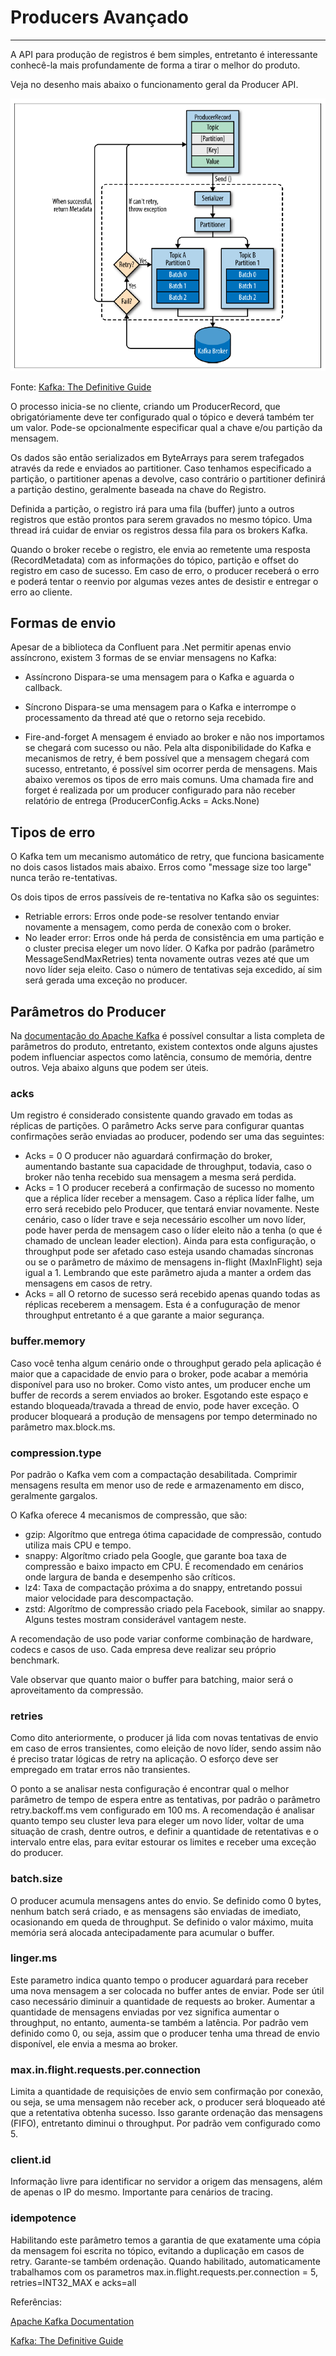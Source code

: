 # Producers Avançado

---

A API para produção de registros é bem simples, entretanto é interessante conhecê-la mais profundamente de forma a tirar o melhor do produto.

Veja no desenho mais abaixo o funcionamento geral da Producer API.

![producer_components.png](arquivos/producer_components-e60ce3ed-39c7-42e5-bcac-66fa170594b1.png)

Fonte: [Kafka: The Definitive Guide](https://www.confluent.io/resources/kafka-the-definitive-guide/)

O processo inicia-se no cliente, criando um ProducerRecord, que obrigatóriamente deve ter configurado qual o tópico e deverá também ter um valor. Pode-se opcionalmente especificar qual a chave e/ou partição da mensagem.

Os dados são então serializados em ByteArrays para serem trafegados através da rede e enviados ao partitioner. Caso tenhamos especificado a partição, o partitioner apenas a devolve, caso contrário o partitioner definirá a partição destino, geralmente baseada na chave do Registro.

Definida a partição, o registro irá para uma fila (buffer) junto a outros registros que estão prontos para serem gravados no mesmo tópico. Uma thread irá cuidar de enviar os registros dessa fila para os brokers Kafka.

Quando o broker recebe o registro, ele envia ao remetente uma resposta (RecordMetadata) com as informações do tópico, partição e offset do registro em caso de sucesso. Em caso de erro, o producer receberá o erro e poderá tentar o reenvio por algumas vezes antes de desistir e entregar o erro ao cliente.

## Formas de envio

Apesar de a biblioteca da Confluent para .Net permitir apenas envio assíncrono, existem 3 formas de se enviar mensagens no Kafka:

- Assíncrono
Dispara-se uma mensagem para o Kafka e aguarda o callback.

- Síncrono
Dispara-se uma mensagem para o Kafka e interrompe o processamento da thread até que o retorno seja recebido.

- Fire-and-forget
A mensagem é enviado ao broker e não nos importamos se chegará com sucesso ou não. Pela alta disponibilidade do Kafka e mecanismos de retry, é bem possível que a mensagem chegará com sucesso, entretanto, é possível sim ocorrer perda de mensagens. Mais abaixo veremos os tipos de erro mais comuns.
Uma chamada fire and forget é realizada por um producer configurado para não receber relatório de entrega (ProducerConfig.Acks = Acks.None)

## Tipos de erro

O Kafka tem um mecanismo automático de retry, que funciona basicamente no dois casos listados mais abaixo. Erros como "message size too large" nunca terão re-tentativas.

Os dois tipos de erros passíveis de re-tentativa no Kafka são os seguintes:

- Retriable errors:
Erros onde pode-se resolver tentando enviar novamente a mensagem, como perda de conexão com o broker.
- No leader error:
Erros onde há perda de consistência em uma partição e o cluster precisa eleger um novo líder. O Kafka por padrão (parâmetro MessageSendMaxRetries) tenta novamente outras vezes até que um novo líder seja eleito. Caso o número de tentativas seja excedido, aí sim será gerada uma exceção no producer.

## Parâmetros do Producer

Na [documentação do Apache Kafka](http://kafka.apache.org/documentation.html#producerconfigs) é possível consultar a lista completa de parâmetros do produto, entretanto, existem contextos onde alguns ajustes podem influenciar aspectos como latência, consumo de memória, dentre outros. Veja abaixo alguns que podem ser úteis.

### acks

Um registro é considerado consistente quando gravado em todas as réplicas de partições. O parâmetro Acks serve para configurar quantas confirmações serão enviadas ao producer, podendo ser uma das seguintes:

- Acks = 0
  O producer não aguardará confirmação do broker, aumentando bastante sua capacidade de throughput, todavia, caso o broker não tenha recebido sua mensagem a mesma será perdida.
- Acks = 1
  O producer receberá a confirmação de sucesso no momento que a réplica líder receber a mensagem. Caso a réplica líder falhe, um erro será recebido pelo Producer, que tentará enviar novamente. Neste cenário, caso o líder trave e seja necessário escolher um novo líder, pode haver perda de mensagem caso o líder eleito não a tenha (o que é chamado de unclean leader election). 
  Ainda para esta configuração, o throughput pode ser afetado caso esteja usando chamadas síncronas ou se o parâmetro de máximo de mensagens in-flight (MaxInFlight) seja igual a 1. Lembrando que este parâmetro ajuda a manter a ordem das mensagens em casos de retry.
- Acks = all
  O retorno de sucesso será recebido apenas quando todas as réplicas receberem a mensagem. Esta é a confuguração de menor throughput entretanto é a que garante a maior segurança.
  
### buffer.memory

Caso você tenha algum cenário onde o throughput gerado pela aplicação é maior que a capacidade de envio para o broker, pode acabar a memória disponível para uso no broker.
Como visto antes, um producer enche um buffer de records a serem enviados ao broker. Esgotando este espaço e estando bloqueada/travada a thread de envio, pode haver exceção. O producer bloqueará a produção de mensagens por tempo determinado no parâmetro max.block.ms.

### compression.type

Por padrão o Kafka vem com a compactação desabilitada. Comprimir mensagens resulta em menor uso de rede e armazenamento em disco, geralmente gargalos.

O Kafka oferece 4 mecanismos de compressão, que são:

- gzip: Algorítmo que entrega ótima capacidade de compressão, contudo utiliza mais CPU e tempo.
- snappy: Algorítmo criado pela Google, que garante boa taxa de compressão e baixo impacto em CPU. É recomendado em cenários onde largura de banda e desempenho são críticos.
- lz4: Taxa de compactação próxima a do snappy, entretando possui maior velocidade para descompactação.
- zstd: Algorítmo de compressão criado pela Facebook, similar ao snappy. Alguns testes mostram considerável vantagem neste.

A recomendação de uso pode variar conforme combinação de hardware, codecs e casos de uso. Cada empresa deve realizar seu próprio benchmark.

Vale observar que quanto maior o buffer para batching, maior será o aproveitamento da compressão.

### retries

Como dito anteriormente, o producer já lida com novas tentativas de envio em caso de erros transientes, como eleição de novo líder, sendo assim não é preciso tratar lógicas de retry na aplicação. O esforço deve ser empregado em tratar erros não transientes.

O ponto a se analisar nesta configuração é encontrar qual o melhor parâmetro de tempo de espera entre as tentativas, por padrão o parâmetro retry.backoff.ms vem configurado em 100 ms. A recomendação é analisar quanto tempo seu cluster leva para eleger um novo líder, voltar de uma situação de crash, dentre outros, e definir a quantidade de retentativas e o intervalo entre elas, para evitar estourar os limites e receber uma exceção do producer.

### batch.size

O producer acumula mensagens antes do envio. Se definido como 0 bytes, nenhum batch será criado, e as mensagens são enviadas de imediato, ocasionando em queda de throughput. Se definido o valor máximo, muita memória será alocada antecipadamente para acumular o buffer.

### linger.ms

Este parametro indica quanto tempo o producer aguardará para receber uma nova mensagem a ser colocada no buffer antes de enviar. Pode ser útil caso necessário diminuir a quantidade de requests ao broker. Aumentar a quantidade de mensagens enviadas por vez significa aumentar o throughput, no entanto, aumenta-se também a latência.
Por padrão vem definido como 0, ou seja, assim que o producer tenha uma thread de envio disponível, ele envia a mesma ao broker.

### max.in.flight.requests.per.connection

Limita a quantidade de requisições de envio sem confirmação por conexão, ou seja, se uma mensagem não receber ack, o producer será bloqueado até que a retentativa obtenha sucesso.
Isso garante ordenação das mensagens (FIFO), entretanto diminui o throughput. Por padrão vem configurado como 5.

### client.id

Informação livre para identificar no servidor a origem das mensagens, além de apenas o IP do mesmo. Importante para cenários de tracing.

### idempotence

Habilitando este parâmetro temos a garantia de que exatamente uma cópia da mensagem foi escrita no tópico, evitando a duplicação em casos de retry. Garante-se também ordenação.
Quando habilitado, automaticamente trabalhamos com os parametros max.in.flight.requests.per.connection = 5, retries=INT32_MAX e acks=all

Referências: 

[Apache Kafka Documentation](http://kafka.apache.org/documentation.html#producerconfigs)

[Kafka: The Definitive Guide](https://www.confluent.io/resources/kafka-the-definitive-guide/)
